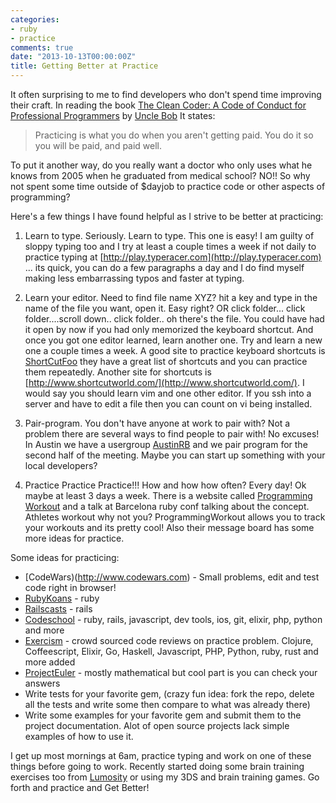 ```yaml
---
categories:
- ruby
- practice
comments: true
date: "2013-10-13T00:00:00Z"
title: Getting Better at Practice
---
```

It often surprising to me to find developers who don't spend time improving their craft. In reading the book [The Clean Coder: A Code of Conduct for Professional Programmers](http://amzn.to/2rwZA7u) by [Uncle Bob](https://twitter.com/unclebobmartin) It states: 

> Practicing is what you do when you aren't getting paid. You do it so you will be paid, and paid well.

To put it another way, do you really want a doctor who only uses what he knows from 2005 when he graduated from medical school? NO!! So why not spent some time outside of $dayjob to practice code or other aspects of programming?

Here's a few things I have found helpful as I strive to be better at practicing:

1. Learn to type. Seriously. Learn to type. This one is easy! I am guilty of sloppy typing too and I try at least a couple times a week if not daily to practice typing at [http://play.typeracer.com](http://play.typeracer.com) ... its quick, you can do a few paragraphs a day and I do find myself making less embarrassing typos and faster at typing. 


2. Learn your editor. Need to find file name XYZ? hit a key and type in the name of the file you want, open it. Easy right? OR click folder... click folder....scroll down.. click folder.. oh there's the file. You could have had it open by now if you had only memorized the keyboard shortcut. And once you got one editor learned, learn another one. Try and learn a new one a couple times a week. A good site to practice keyboard shortcuts is [ShortCutFoo](http://www.shortcutfoo.com) they have a great list of shortcuts and you can practice them repeatedly. Another site for shortcuts is [http://www.shortcutworld.com/](http://www.shortcutworld.com/). I would say you should learn vim and one other editor. If you ssh into a server and have to edit a file then you can count on vi being installed. 
 

3. Pair-program. You don't have anyone at work to pair with? Not a problem there are several ways to find people to pair with! No excuses! In Austin we have a usergroup [AustinRB](http://www.austinrb.org) and we pair program for the second half of the meeting. Maybe you can start up something with your local developers?


4. Practice Practice Practice!!! How and how how often? Every day! Ok maybe at least 3 days a week. There is a website called [Programming Workout](http://confreaks.com/videos/1329-baruco2012-programming-workout) and a talk at Barcelona ruby conf talking about the concept. Athletes workout why not you? ProgrammingWorkout allows you to track your workouts and its pretty cool! Also their message board has some more ideas for practice.

Some ideas for practicing:

* [CodeWars)(http://www.codewars.com) - Small problems, edit and test code right in browser!
* [RubyKoans](http://www.rubykoans.com) - ruby
* [Railscasts](http://www.railscasts.com) - rails
* [Codeschool](http://zfer.us/vUCTK) - ruby, rails, javascript, dev tools, ios, git, elixir, php, python and more
* [Exercism](http://exercism.io/) - crowd sourced code reviews on practice problem. Clojure, Coffeescript, Elixir, 
Go, Haskell, Javascript, PHP, Python, ruby, rust and more added
* [ProjectEuler](http://projecteuler.net/) - mostly mathematical but cool part is you can check your answers
* Write tests for your favorite gem, (crazy fun idea: fork the repo, delete all the tests and write some then compare to what was already there)
* Write some examples for your favorite gem and submit them to the project documentation. Alot of open source projects lack simple examples of how to use it.

I get up most mornings at 6am, practice typing and work on one of these things before going to work. Recently started doing some brain training exercises too from [Lumosity](http://www.lumosity.com) or using my 3DS and brain training games. Go forth and practice and Get Better!





